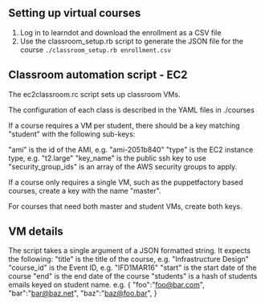 ## Setting up virtual courses

1. Log in to learndot and download the enrollment as a CSV file
1. Use the classroom_setup.rb script to generate the JSON file for the course
  `./classroom_setup.rb enrollment.csv`


## Classroom automation script - EC2

The ec2classroom.rc script sets up classroom VMs.

The configuration of each class is described in the YAML files in ./courses

If a course requires a VM per student, there should be a key matching "student"
with the following sub-keys:

"ami" is the id of the AMI, e.g. "ami-2051b840"
"type" is the EC2 instance type, e.g. "t2.large"
"key_name" is the public ssh key to use
"security_group_ids" is an array of the AWS security groups to apply.

If a course only requires a single VM, such as the puppetfactory based courses,
create a key with the name "master".

For courses that need both master and student VMs, create both keys.

## VM details

The script takes a single argument of a JSON formatted string.
It expects the following:
"title" is the title of the course, e.g. "Infrastructure Design"
"course_id" is the Event ID, e.g. "IFD1MAR16"
"start" is the start date of the course
"end" is the end date of the course
"students" is a hash of students emails keyed on student name. e.g. 
  { 
    "foo":"foo@bar.com",
    "bar":"bar@baz.net",
    "baz":"baz@foo.bar",
  }


